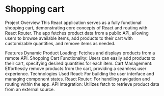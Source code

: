 # Shopping cart

Project Overview
This React application serves as a fully functional shopping cart, demonstrating core concepts of React and routing with React Router. The app fetches product data from a public API, allowing users to browse available items, add products to their cart with customizable quantities, and remove items as needed.

Features
Dynamic Product Loading: Fetches and displays products from a remote API.
Shopping Cart Functionality: Users can easily add products to their cart, specifying desired quantities for each item.
Cart Management: Effortlessly remove products from the cart, providing a seamless user experience.
Technologies Used
React: For building the user interface and managing component states.
React Router: For handling navigation and routing within the app.
API Integration: Utilizes fetch to retrieve product data from an external source.
